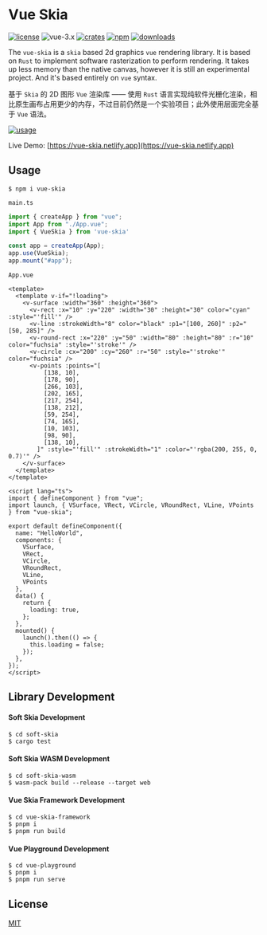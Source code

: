 # Vue Skia

[![license](https://img.shields.io/badge/license-MIT-cyan)](https://revolunet.mit-license.org/) ![vue-3.x](https://img.shields.io/badge/vue-3.x-lightgreen) [![crates](https://img.shields.io/crates/v/soft-skia)](https://crates.io/crates/soft_skia) [![npm](https://img.shields.io/npm/v/vue-skia?color=purple)](https://www.npmjs.com/package/vue-skia) [![downloads](https://img.shields.io/npm/dm/vue-skia)](https://www.npmjs.com/package/vue-skia)


The `vue-skia` is a `skia` based 2d graphics `vue` rendering library. It is based on `Rust` to implement software rasterization to perform rendering. It takes up less memory than the native canvas, however it is still an experimental project. And it's based entirely on `vue` syntax.

基于 `Skia` 的 2D 图形 `Vue` 渲染库 —— 使用 `Rust` 语言实现纯软件光栅化渲染，相比原生画布占用更少的内存，不过目前仍然是一个实验项目；此外使用层面完全基于 `Vue` 语法。


[![usage](https://user-images.githubusercontent.com/11075892/260789003-8bc6cf06-1525-468a-ad70-357771e9969f.png)](https://vue-skia.netlify.app)

Live Demo: [https://vue-skia.netlify.app](https://vue-skia.netlify.app)

## Usage

```shell
$ npm i vue-skia
```

`main.ts`

```ts
import { createApp } from "vue";
import App from "./App.vue";
import { VueSkia } from 'vue-skia'

const app = createApp(App);
app.use(VueSkia);
app.mount("#app");
```

`App.vue`

```vue
<template>
  <template v-if="!loading">
    <v-surface :width="360" :height="360">
      <v-rect :x="10" :y="220" :width="30" :height="30" color="cyan" :style="'fill'" />
      <v-line :strokeWidth="8" color="black" :p1="[100, 260]" :p2="[50, 285]" />
      <v-round-rect :x="220" :y="50" :width="80" :height="80" :r="10" color="fuchsia" :style="'stroke'" />
      <v-circle :cx="200" :cy="260" :r="50" :style="'stroke'" color="fuchsia" />
      <v-points :points="[
          [138, 10],
          [178, 90],
          [266, 103],
          [202, 165],
          [217, 254],
          [138, 212],
          [59, 254],
          [74, 165],
          [10, 103],
          [98, 90],
          [138, 10],
        ]" :style="'fill'" :strokeWidth="1" :color="'rgba(200, 255, 0, 0.7)'" />
    </v-surface>
  </template>
</template>

<script lang="ts">
import { defineComponent } from "vue";
import launch, { VSurface, VRect, VCircle, VRoundRect, VLine, VPoints } from "vue-skia";

export default defineComponent({
  name: "HelloWorld",
  components: {
    VSurface,
    VRect,
    VCircle,
    VRoundRect,
    VLine,
    VPoints
  },
  data() {
    return {
      loading: true,
    };
  },
  mounted() {
    launch().then(() => {
      this.loading = false;
    });
  },
});
</script>
```

## Library Development

#### Soft Skia Development

```shell
$ cd soft-skia
$ cargo test
```

#### Soft Skia WASM Development

```shell
$ cd soft-skia-wasm
$ wasm-pack build --release --target web
```

#### Vue Skia Framework Development

```shell
$ cd vue-skia-framework
$ pnpm i
$ pnpm run build
```

#### Vue Playground Development

```shell
$ cd vue-playground
$ pnpm i
$ pnpm run serve
```

## License

[MIT](https://opensource.org/licenses/MIT)
